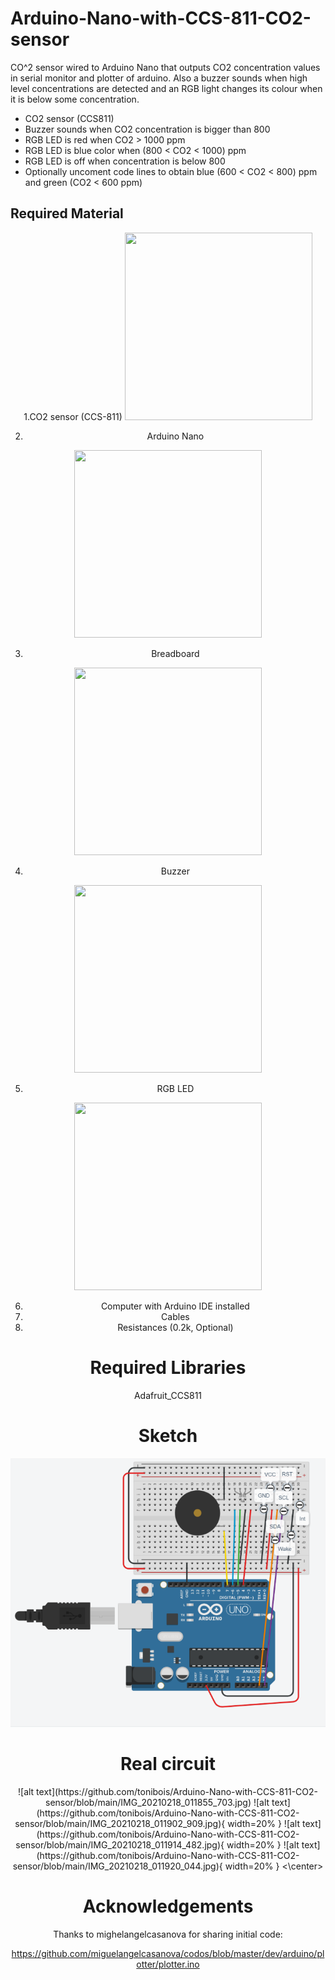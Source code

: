 # Arduino-Nano-with-CCS-811-CO2-sensor

CO^2 sensor wired to Arduino Nano that outputs CO2 concentration values in serial monitor and plotter of arduino. Also a buzzer sounds when high level concentrations are detected and an RGB light changes its colour when it is below some concentration.

+ CO2 sensor (CCS811)
+ Buzzer sounds when CO2 concentration is bigger than 800 
+ RGB LED is red when CO2 > 1000 ppm
+ RGB LED is blue color when (800 < CO2 < 1000) ppm 
+ RGB LED is off when concentration is below 800
+ Optionally uncoment code lines to obtain blue (600 < CO2 < 800) ppm and green (CO2 < 600 ppm) 



## Required Material 

<center>
1.CO2 sensor (CCS-811)
<img src="https://encrypted-tbn0.gstatic.com/images?q=tbn:ANd9GcQpCsr3m4kD-yAsh7RNSmo15HEv6KgYtPxiOA&usqp=CAU" width="300" height="300" />

2. Arduino Nano
<img src="https://www.electan.com/images/nano.jpg" width="300" height="300" />

3. Breadboard
<img src="https://cdn.sparkfun.com//assets/parts/8/5/0/3/12002-Breadboard_-_Self-Adhesive__White_-01.jpg" width="300" height="300" />

4. Buzzer
<img src="https://www.pcboard.ca/image/cache/catalog/products/buzzers/piezo-buzzer/piezo-buzzer-01-500x500.jpg" width="300" height="300" />

5. RGB LED
<img src="https://cdn.sparkfun.com//assets/parts/6/5/5/7/11120-Diffused_LED_-_RGB_10mm-01.jpg" width="300" height="300" />


6. Computer with Arduino IDE installed 
7. Cables
8. Resistances (0.2k, Optional)

# Required Libraries 
Adafruit_CCS811

# Sketch

![alt text](https://github.com/tonibois/Arduino-Nano-with-CCS-811-CO2-sensor/blob/main/Sketch.png)

# Real circuit
<center>
![alt text](https://github.com/tonibois/Arduino-Nano-with-CCS-811-CO2-sensor/blob/main/IMG_20210218_011855_703.jpg)
![alt text](https://github.com/tonibois/Arduino-Nano-with-CCS-811-CO2-sensor/blob/main/IMG_20210218_011902_909.jpg){ width=20% }
![alt text](https://github.com/tonibois/Arduino-Nano-with-CCS-811-CO2-sensor/blob/main/IMG_20210218_011914_482.jpg){ width=20% }
![alt text](https://github.com/tonibois/Arduino-Nano-with-CCS-811-CO2-sensor/blob/main/IMG_20210218_011920_044.jpg){ width=20% }
<\center>

# Acknowledgements
Thanks to mighelangelcasanova for sharing initial code:

https://github.com/miguelangelcasanova/codos/blob/master/dev/arduino/plotter/plotter.ino 
